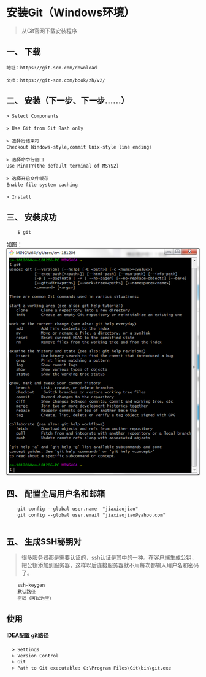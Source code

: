 # 安装Git（Windows环境）

> 从Git官网下载安装程序

## 一、 下载
```text
地址：https://git-scm.com/download

文档：https://git-scm.com/book/zh/v2/

```

## 二、 安装（下一步、下一步……）

```text
> Select Components

> Use Git from Git Bash only

> 选择行结束符
Checkout Windows-style,commit Unix-style line endings

> 选择命令行窗口
Use MinTTY(the default terminal of MSYS2)

> 选择开启文件缓存
Enable file system caching

> Install
```

## 三、 安装成功

```text
    $ git
```

如图：
![git](../images/git-install-windows.png)

## 四、 配置全局用户名和邮箱

```text
    git config --global user.name  "jiaxiaojiao"
    git config --global user.email "jiaxiaojiao@yahoo.com"
    
```

## 五、 生成SSH秘钥对
> 很多服务器都是需要认证的，ssh认证是其中的一种。在客户端生成公钥，把公钥添加到服务器，这样以后连接服务器就不用每次都输入用户名和密码了。

```text
    ssh-keygen
    默认路径
    密码（可以为空）

```

## 使用

#### IDEA配置 git路径
```text
  > Settings 
  > Version Control 
  > Git 
  > Path to Git executable: C:\Program Files\Git\bin\git.exe
```